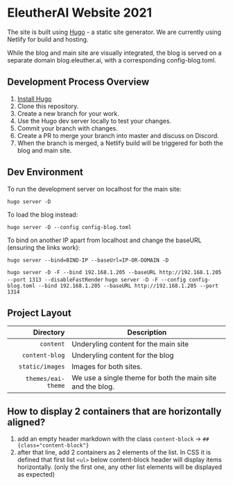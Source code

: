 # EleutherAI Website 2021

The site is built using [Hugo](https://gohugo.io) - a static site generator. We are currently using Netlify for build and hosting.

While the blog and main site are visually integrated, the blog is served on a separate domain blog.eleuther.ai, with a corresponding config-blog.toml.

## Development Process Overview
1. [Install Hugo](https://gohugo.io/getting-started/installing/)
2. Clone this repository.
3. Create a new branch for your work.
4. Use the Hugo dev server locally to test your changes.
5. Commit your branch with changes.
6. Create a PR to merge your branch into master and discuss on Discord. 
7. When the branch is merged, a Netlify build will be triggered for both the blog and main site.

## Dev Environment

To run the development server on localhost for the main site:

`hugo server -D`

To load the blog instead:

`hugo server -D --config config-blog.toml`

To bind on another IP apart from localhost and change the baseURL (ensuring the links work):

`hugo server --bind=BIND-IP --baseUrl=IP-OR-DOMAIN -D`

`hugo server -D -F --bind 192.168.1.205 --baseURL http://192.168.1.205 --port 1313 --disableFastRender`
`hugo server -D -F --config config-blog.toml --bind 192.168.1.205 --baseURL http://192.168.1.205 --port 1314`

## Project Layout

| Directory      | Description |
| -----------: | ----------- |
| `content` | Underyling content for the main site|
| `content-blog` | Underyling content for the blog |
| `static/images` | Images for both sites. |
| `themes/eai-theme` | We use a single theme for both the main site and the blog. | 


## How to display 2 containers that are horizontally aligned?

1. add an empty header markdown with the class `content-block` -> `## {class="content-block"}`
2. after that line, add 2 containers as 2 elements of the list. In CSS it is defined that first list `<ul>` below content-block header will display items horizontally. (only the first one, any other list elements will be displayed as expected)
